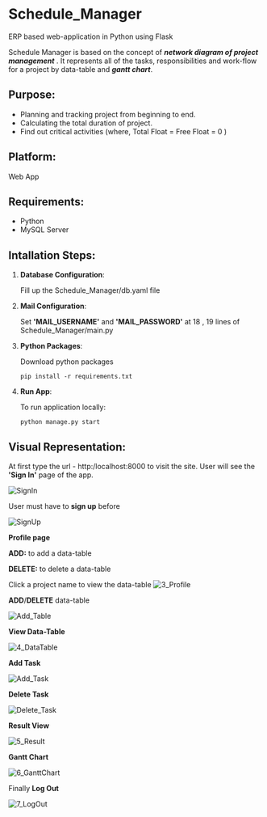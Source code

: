 # Schedule_Manager
ERP based web-application in Python using Flask

Schedule Manager is based on the concept of ***network diagram of project management*** . It represents all of the tasks, responsibilities and work-flow for a project by data-table and ***gantt chart***. 

## Purpose:
 - Planning and tracking project from beginning to end.
 - Calculating the total duration of project. 
 - Find out critical activities (where, Total Float = Free Float = 0 ) 

## Platform:
 Web App

## Requirements:
- Python
- MySQL Server

## Intallation Steps:
 1. __Database Configuration__:

 	Fill up the Schedule_Manager/db.yaml file
 2. __Mail Configuration__:

 	Set __'MAIL_USERNAME'__ and __'MAIL_PASSWORD'__ at 18 , 19 lines of Schedule_Manager/main.py
 3. __Python Packages__:

 	Download python packages
 	```
	pip install -r requirements.txt
	```
 4. __Run App__:

 	To run application locally:
 	```
	python manage.py start
	```
## Visual Representation:
 At first type the url -  http:/localhost:8000 to visit the site. 
 User will see the __'Sign In'__ page of the app. 

![SignIn](screenshots/2_SignIn.png)

  User must have to __sign up__ before

![SignUp](screenshots/1_SignUp.png)

 __Profile page__ 

 __ADD:__ to add a data-table 

 __DELETE:__ to delete a data-table

 Click a project name to view the data-table
![3_Profile](screenshots/3_Profile.png)


 __ADD__/__DELETE__ data-table

![Add_Table](screenshots/Add_Table.png)


 __View Data-Table__

![4_DataTable](screenshots/4_DataTable.png)


 __Add Task__

![Add_Task](screenshots/Add_Task.png)


 __Delete Task__

![Delete_Task](screenshots/Delete_Task.png)


 __Result View__

![5_Result](screenshots/5_Result.jpg)


 __Gantt Chart__

![6_GanttChart](screenshots/6_GanttChart.png)


 Finally __Log Out__

![7_LogOut](screenshots/7_LogOut.png)